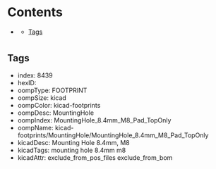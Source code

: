 



Contents
========

* [](#)
	* [Tags](#tags)

# 

## Tags

- index: 8439
- hexID: 
- oompType: FOOTPRINT
- oompSize: kicad
- oompColor: kicad-footprints
- oompDesc: MountingHole
- oompIndex: MountingHole_8.4mm_M8_Pad_TopOnly
- oompName: kicad-footprints/MountingHole/MountingHole_8.4mm_M8_Pad_TopOnly
- kicadDesc: Mounting Hole 8.4mm, M8
- kicadTags: mounting hole 8.4mm m8
- kicadAttr: exclude_from_pos_files exclude_from_bom

